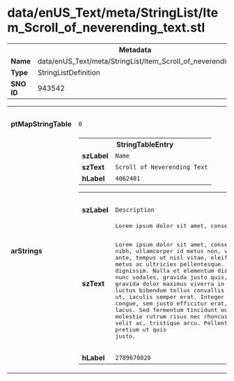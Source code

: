 <h1>data/enUS_Text/meta/StringList/Item_Scroll_of_neverending_text.stl</h1><table><tr><th colspan="100%">Metadata</th></tr><tr><td><b>Name</b></td><td>data/enUS_Text/meta/StringList/Item_Scroll_of_neverending_text.stl</td></tr><tr><td><b>Type</b></td><td>StringListDefinition</td></tr><tr><td><b>SNO ID</b></td><td>943542</td></tr></table>

<table><tr><th colspan="100%">Fields</th></tr><tr><td><b>ptMapStringTable</b></td><td><code>0</code></td></tr><tr><td><b>arStrings</b></td><td><table><tr><th colspan="100%">StringTableEntry</th></tr><tr><td><b>szLabel</b></td><td><code>Name</code></td></tr><tr><td><b>szText</b></td><td><code>Scroll of Neverending Text</code></td></tr><tr><td><b>hLabel</b></td><td><code>4062401</code></td></tr></table>


<table><tr><th colspan="100%">StringTableEntry</th></tr><tr><td><b>szLabel</b></td><td><code>Description</code></td></tr><tr><td><b>szText</b></td><td><pre>Lorem ipsum dolor sit amet, consectetur adipiscing elit. Donec dui nibh, ullamcorper id metus non, viverra fermentum massa. Morbi quam ante, tempus ut nisl vitae, eleifend sodales lectus. Sed vestibulum metus ac ultricies pellentesque. In rhoncus vestibulum ligula nec dignissim. Nulla et elementum diam, ornare posuere enim. Phasellus ut nunc sodales, gravida justo quis, scelerisque purus. Praesent ac quam gravida dolor maximus viverra in in risus. Donec dapibus feugiat lorem, luctus bibendum tellus convallis ac. Ut sapien eros, bibendum eget quam ut, iaculis semper erat. Integer convallis, purus sit amet ornare congue, sem justo efficitur erat, at ullamcorper erat ligula sit amet lacus. Sed fermentum tincidunt odio, eu feugiat urna convallis id. Ut molestie rutrum risus nec rhoncus. Maecenas ut dui vehicula, placerat velit ac, tristique arcu. Pellentesque vel nibh eget dolor finibus pretium ut quis justo.

Lorem ipsum dolor sit amet, consectetur adipiscing elit. Donec dui nibh, ullamcorper id metus non, viverra fermentum massa. Morbi quam ante, tempus ut nisl vitae, eleifend sodales lectus. Sed vestibulum metus ac ultricies pellentesque. In rhoncus vestibulum ligula nec dignissim. Nulla et elementum diam, ornare posuere enim. Phasellus ut nunc sodales, gravida justo quis, scelerisque purus. Praesent ac quam gravida dolor maximus viverra in in risus. Donec dapibus feugiat lorem, luctus bibendum tellus convallis ac. Ut sapien eros, bibendum eget quam ut, iaculis semper erat. Integer convallis, purus sit amet ornare congue, sem justo efficitur erat, at ullamcorper erat ligula sit amet lacus. Sed fermentum tincidunt odio, eu feugiat urna convallis id. Ut molestie rutrum risus nec rhoncus. Maecenas ut dui vehicula, placerat velit ac, tristique arcu. Pellentesque vel nibh eget dolor finibus pretium ut quis justo.</pre></td></tr><tr><td><b>hLabel</b></td><td><code>2789670820</code></td></tr></table>


</td></tr></table>

